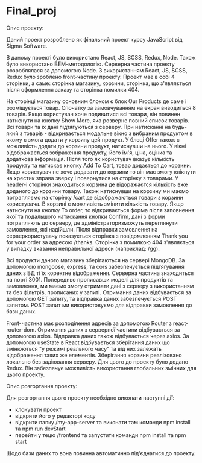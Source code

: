# Final_proj

Опис проекту:

Даний проект розроблено як фінальний проект курсу JavaScript від Sigma Software.

В даному проекті було використано React, JS, SCSS, Redux, Node. Також було використано БЕМ-методологію. Серверна частина проекту розроблялася за допомогою Node. З використанням React, JS, SCSS, Redux було зроблено front-частину проекту. Проект має в собі 4 сторінки, а саме: сторінка магазину, корзини, сторінка, що з'являється після оформлення заказу та сторінка помилки 404. 

На сторінці магазину основним блоком є блок Our Products де саме і розміщується товар. Спочатку за замовчуванням на екран виводиться 8 товарів. Якщо користувач хоче подивитися всі товари, він повинен натиснути на кнопку Show More, яка розверне повний список товарів. Всі товари та їх дані підтягуються з серверу. При натисканні на будь-який з товарів - відкривається модальне вікно з вибраним продуктом в якому є змога додати у корзину цей продукт. У блоці Offer також є можливість додати до корзини продукт, натиснувши на нього. У вікні відображається зображення продукту, його ім'я, ціна, оцінка та додаткова інформація. Після того як користувач вказує кількість продукту та натискає кнопку Add To Cart, товар додається до корзини. Якщо користувач не хоче додавати до корзини то він має змогу клікнути на хрестик зправа зверху і повернутися на сторінку з товарами. У header-і сторінки знаходиться корзина де відоражаєтся кількість вже доданого до корзини товару. Також натиснувши на корзину ми маємо потрапляємо на сторінку /cart де відображаються товари з корзини користувача. В корзині є можливість змінити кількість товару. Якщо натиснути на кнопку To order, то відкривається форма після заповнення якої та подальшого натискання кнопки Confirm, дані з форми потрапляють до серверу, де адміністраторизможуть переглянути замовлення, які надійшли. Після відправки замовлення на серверкористувачу показується сторінка з повідомленням Thank you for your order за адресою /thanks. Сторінка з помилкою 404 з'являється у випадку вказання неправильної адреси (наприклад: /gg).

Всі продукти даного магазину зберігаються на сервері MongoDB. За допомогою mongoose, express, та cors забезпечується підтягування даних з БД ті їх коректне відображення. Серверна частина знаходиться на порті 3001. Попередньо прописавши моделі для продуктів та замовлення, ми маємо змогу отримати дані з серверу з використанням та без фільтрів, прописаних у запиті. Отримання даних відбувається за допомогою GET запиту, та відправка даних забезпечується POST запитом. POST запит ми використовуємо для відправки замовлення до бази даних.

Front-частина має розподілення адресів за допомогою Router з react-router-dom. Отримання даних з серверної частини відбувається за допомогою axios. Відправка даних також відбувається через axios. За допомогою useState в React відбувається зберігання даних що змінюються "у режимі реального часу" та від них залежать відображення таких же елементів. Зберігання корзини реалізовано локально без задіювання серверу. Для цього до проекту було додано Redux. Він забезпечує можливість використання глобальних змінних для цього проекту.

Опис розгортання проекту:

Для розгортання цього проекту необхідно виконати наступні дії:
- клонувати проект
- відкрити його у редакторі коду
- відкрити папку /my-app-server та виконати там команди npm install та npm run devStart
- перейти у тецю /frontend та запустити команди npm install та npm start

Щодо бази даних то вона повинна автоматично під'єднатися до проекту.
